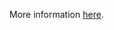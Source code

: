More information [here](https://docs.prismacloud.io/en/enterprise-edition/policy-reference/google-cloud-policies/google-cloud-general-policies/bc-google-cloud-2-35).
